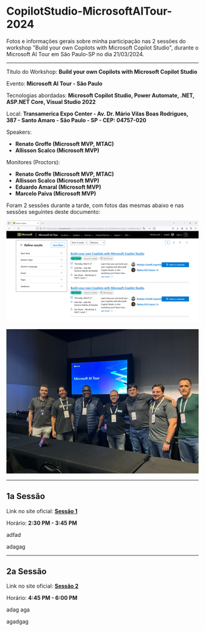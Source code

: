 # CopilotStudio-MicrosoftAITour-2024
Fotos e informações gerais sobre minha participação nas 2 sessões do workshop "Build your own Copilots with Microsoft Copilot Studio", durante o Microsoft AI Tour em São Paulo-SP  no dia 21/03/2024.

---

Título do Workshop: **Build your own Copilots with Microsoft Copilot Studio**

Evento: **Microsoft AI Tour - São Paulo**

Tecnologias abordadas: **Microsoft Copilot Studio, Power Automate, .NET, ASP.NET Core, Visual Studio 2022**

Local: **Transamerica Expo Center - Av. Dr. Mário Vilas Boas Rodrigues, 387 - Santo Amaro - São Paulo - SP - CEP: 04757-020**

Speakers:
- **Renato Groffe (Microsoft MVP, MTAC)**
- **Allisson Scalco (Microsoft MVP)**

Monitores (Proctors):
- **Renato Groffe (Microsoft MVP, MTAC)**
- **Allisson Scalco (Microsoft MVP)**
- **Eduardo Amaral (Microsoft MVP)**
- **Marcelo Paiva (Microsoft MVP)**

Foram 2 sessões durante a tarde, com fotos das mesmas abaixo e nas sessões seguintes deste documento:

![Site](img/site-01.png)

![Site](img/final.jpg)

---

## 1a Sessão

Link no site oficial: [**Sessão 1**](https://envision.microsoft.com/en-US/sessions/4639dd18-463a-45ce-864b-ed5367a8365a?source=sessions)

Horário: **2:30 PM - 3:45 PM**

adfad

adagag

---

## 2a Sessão

Link no site oficial: [**Sessão 2**](https://envision.microsoft.com/en-US/sessions/58370dcc-019c-4fee-8c7b-53e9f99be2b1?source=sessions)

Horário: **4:45 PM - 6:00 PM**

adag aga

agadgag